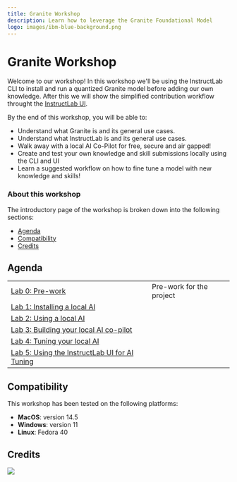 ```yaml
---
title: Granite Workshop
description: Learn how to leverage the Granite Foundational Model
logo: images/ibm-blue-background.png
---
```


# Granite Workshop

Welcome to our workshop! In this workshop we'll be using the InstructLab CLI to install and run a quantized Granite model before adding our own knowledge.
After this we will show the simplified contribution workflow throught the [InstructLab UI](https://qa.ui.instructlab.ai/).

By the end of this workshop, you will be able to:

* Understand what Granite is and its general use cases.
* Understand what InstructLab is and its general use cases.
* Walk away with a local AI Co-Pilot for free, secure and air gapped!
* Create and test your own knowledge and skill submissions locally using the CLI and UI
* Learn a suggested workflow on how to fine tune a model with new knowledge and skills!

### About this workshop

The introductory page of the workshop is broken down into the following sections:

* [Agenda](#agenda)
* [Compatibility](#compatibility)
* [Credits](#credits)

## Agenda

|  |  |
| :--- | :--- |
| [Lab 0: Pre-work](pre-work/README.md)  | Pre-work for the project |
| [Lab 1: Installing a local AI](lab-1/README.md) | |
| [Lab 2: Using a local AI](lab-2/README.md) | |
| [Lab 3: Building your local AI co-pilot](lab-3/README.md)| |
| [Lab 4: Tuning your local AI](lab-4/README.md) | |
| [Lab 5: Using the InstructLab UI for AI Tuning](lab-5/README.md) | |

## Compatibility

This workshop has been tested on the following platforms:

* **MacOS**: version 14.5
* **Windows**: version 11
* **Linux**: Fedora 40

## Credits

<img src="https://count.asgharlabs.io/count?p=/main_granite_workshop_page">
